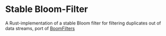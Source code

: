 # Stable Bloom-Filter

A Rust-implementation of a stable Bloom filter for filtering duplicates out of data streams, port of [BoomFilters](https://github.com/tylertreat/BoomFilters)
